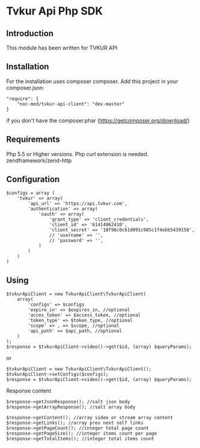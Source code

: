 Tvkur Api Php SDK
=======================
Introduction
------------
This module has been written for TVKUR API

Installation
------------

For the installation uses composer composer. Add this project in your composer.json:


    "require": {
        "noc-med/tvkur-api-client": "dev-master"
    }


if you don't have the composer.phar (https://getcomposer.org/download/)

Requirements
------------

Php 5.5 or Higher versions.
Php curl extension is needed.
zendframework/zend-http

Configuration
-------------


    $configs = array (
        'tvkur' => array(
            'api_url' => 'https://api.tvkur.com',
            'authentication' => array(
                'oauth' => array(
                    'grant_type' => 'client_credentials',
                    'client_id' => '61414062410',
                    'client_secret' => '18f98c0c61d091c985c1f4ebb5439158',
                    // 'username' => '',
                    // 'password' => '',
                )
            )
        )
    )


Using
-----
    $tvkurApiClient = new TvkurApiClient\TvkurApiClient(
        array(
            'configs' => $configs
            'expire_in' => $expires_in, //optional
            'acces_token' => $access_token, //optional
            'token_type' => $token_type, //optional
            'scope' => , => $scope, //optional
            'api_path' => $api_path, //optional
        )
    );
    $response = $tvkurApiClient->video()->get($id, (array) $queryParams);


or

    $tvkurApiClient = new TvkurApiClient\TvkurApiClient();
    $tvkurApiClient->setConfigs($configs);
    $response = $tvkurApiClient->video()->get($id, (array) $queryParams);
    
    
Response content


    $response->getJsonResponse(); //salt json body
    $response->getArrayResponse(); //salt array body
    
    $response->getContent(); //array video or stream array content
    $response->getLinks(); //array prev next self links
    $response->getPageCount(); //integer total page count
    $response->getPageSize(); //integer items count per page
    $response->getTotalItems(); //integer total items count

